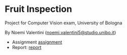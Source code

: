 # Fruit Inspection
Project for Computer Vision exam, University of Bologna

By Noemi Valentini (noemi.valentini5@studio.unibo.it) 

- Assignment [assignment](https://github.com/noemival/fruit_inspection/blob/main/fruit-inspection.pdf)
- Report: [report](https://github.com/noemival/fruit_inspection/blob/main/report/fruit_inspection.pdf)
